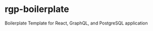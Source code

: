 rgp-boilerplate
===============

Boilerplate Template for React, GraphQL, and PostgreSQL application
